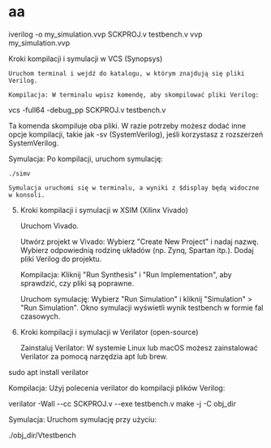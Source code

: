 # aa
iverilog -o my_simulation.vvp SCKPROJ.v testbench.v
vvp my_simulation.vvp

Kroki kompilacji i symulacji w VCS (Synopsys)

    Uruchom terminal i wejdź do katalogu, w którym znajdują się pliki Verilog.

    Kompilacja: W terminalu wpisz komendę, aby skompilować pliki Verilog:

vcs -full64 -debug_pp SCKPROJ.v testbench.v

Ta komenda skompiluje oba pliki. W razie potrzeby możesz dodać inne opcje kompilacji, takie jak -sv (SystemVerilog), jeśli korzystasz z rozszerzeń SystemVerilog.

Symulacja: Po kompilacji, uruchom symulację:

    ./simv

    Symulacja uruchomi się w terminalu, a wyniki z $display będą widoczne w konsoli.

5. Kroki kompilacji i symulacji w XSIM (Xilinx Vivado)

    Uruchom Vivado.

    Utwórz projekt w Vivado:
        Wybierz "Create New Project" i nadaj nazwę.
        Wybierz odpowiednią rodzinę układów (np. Zynq, Spartan itp.).
        Dodaj pliki Verilog do projektu.

    Kompilacja:
        Kliknij "Run Synthesis" i "Run Implementation", aby sprawdzić, czy pliki są poprawne.

    Uruchom symulację:
        Wybierz "Run Simulation" i kliknij "Simulation" > "Run Simulation".
        Okno symulacji wyświetli wynik testbench w formie fal czasowych.

6. Kroki kompilacji i symulacji w Verilator (open-source)

    Zainstaluj Verilator: W systemie Linux lub macOS możesz zainstalować Verilator za pomocą narzędzia apt lub brew.

sudo apt install verilator

Kompilacja: Użyj polecenia verilator do kompilacji plików Verilog:

verilator -Wall --cc SCKPROJ.v --exe testbench.v
make -j -C obj_dir

Symulacja: Uruchom symulację przy użyciu:

./obj_dir/Vtestbench
